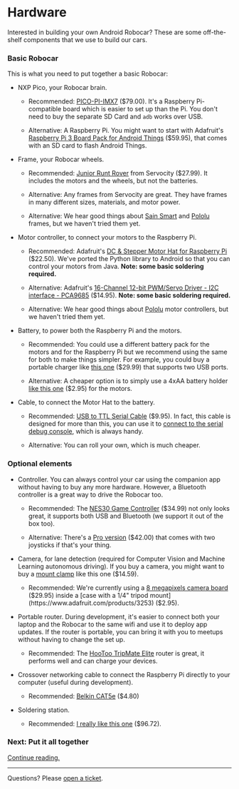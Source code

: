 # Hardware

Interested in building your own Android Robocar? These are some off-the-shelf components that we use to build our cars.


### Basic Robocar

This is what you need to put together a basic Robocar:

* NXP Pico, your Robocar brain.

  * Recommended: [PICO-PI-IMX7](https://shop.technexion.com/pico-pi-imx7.html) ($79.00). It's a Raspberry Pi-compatible board which is easier to set up than the Pi. You don't need to buy the separate SD Card and `adb` works over USB.

  * Alternative: A Raspberry Pi. You might want to start with Adafruit's [Raspberry Pi 3 Board Pack for Android Things](https://www.adafruit.com/products/3292) ($59.95), that comes with an SD card to flash Android Things.

* Frame, your Robocar wheels.

  * Recommended: [Junior Runt Rover](https://www.servocity.com/junior) from Servocity ($27.99). It includes the motors and the wheels, but not the batteries.

  * Alternative: Any frames from Servocity are great. They have frames in many different sizes, materials, and motor power.

  * Alternative: We hear good things about [Sain Smart](https://www.sainsmart.com/arduino/arduino-kits/robotkits.html) and [Pololu](https://www.pololu.com/product/2509) frames, but we haven't tried them yet.

* Motor controller, to connect your motors to the Raspberry Pi.

  * Recommended: Adafruit's [DC & Stepper Motor Hat for Raspberry Pi](https://www.adafruit.com/products/2348) ($22.50). We've ported the Python library to Android so that you can control your motors from Java. **Note: some basic soldering required.**

  * Alternative: Adafruit's [16-Channel 12-bit PWM/Servo Driver - I2C interface - PCA9685](https://www.adafruit.com/product/815) ($14.95). **Note: some basic soldering required.**

  * Alternative: We hear good things about [Pololu](https://www.pololu.com/category/10/brushed-dc-motor-controllers) motor controllers, but we haven't tried them yet.

* Battery, to power both the Raspberry Pi and the motors.

  * Recommended: You could use a different battery pack for the motors and for the Raspberry Pi but we recommend using the same for both to make things simpler. For example, you could buy a portable charger like [this one](https://www.amazon.com/gp/product/B00Z9QVE4Q/) ($29.99) that supports two USB ports.

  * Alternative: A cheaper option is to simply use a 4xAA battery holder [like this one](https://www.adafruit.com/products/830) ($2.95) for the motors.

* Cable, to connect the Motor Hat to the battery.

  * Recommended: [USB to TTL Serial Cable](https://www.adafruit.com/product/954) ($9.95). In fact, this cable is designed for more than this, you can use it to [connect to the serial debug console](https://developer.android.com/things/hardware/raspberrypi.html), which is always handy.

  * Alternative: You can roll your own, which is much cheaper.


### Optional elements

* Controller. You can always control your car using the companion app without having to buy any more hardware. However, a Bluetooth controller is a great way to drive the Robocar too.

  * Recommended: The [NES30 Game Controller](http://amzn.to/2n2so4X) ($34.99) not only looks great, it supports both USB and Bluetooth (we support it out of the box too).

  * Alternative: There's a [Pro version](http://amzn.to/2rAvRwH) ($42.00) that comes with two joysticks if that's your thing.

* Camera, for lane detection (required for Computer Vision and Machine Learning autonomous driving). If you buy a camera, you might want to buy a [mount clamp](http://amzn.to/2rOfrBU) like this one ($14.59).

  * Recommended: We're currently using a [8 megapixels camera board](https://www.adafruit.com/products/3099) ($29.95) inside a [case with a 1/4" tripod mount](https://www.adafruit.com/products/3253) ($2.95).

* Portable router. During development, it's easier to connect both your laptop and the Robocar to the same wifi and use it to deploy app updates. If the router is portable, you can bring it with you to meetups without having to change the set up.

  * Recommended: The [HooToo TripMate Elite](http://amzn.to/2snnzX7) router is great, it performs well and can charge your devices.

* Crossover networking cable to connect the Raspberry Pi directly to your computer (useful during development).

  * Recommended: [Belkin CAT5e](http://amzn.to/2n2vnu7) ($4.80)

* Soldering station.

  * Recommended: [I really like this one](http://amzn.to/2nwGdLW) ($96.72).


### Next: Put it all together

[Continue reading.](build)

---

Questions? Please [open a ticket](https://github.com/zugaldia/android-robocar/issues/new).
